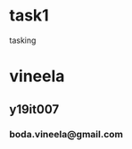 # task1
tasking
<head>
  <h1>vineela</h1>
  <h2>y19it007</h2>
  <h3> boda.vineela@gmail.com</h3>

  
